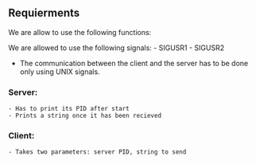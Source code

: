 ## Requierments
We are allow to use the following functions:

We are allowed to use the following signals:
	- SIGUSR1
	- SIGUSR2

- The communication between the client and the server has to be done only using
UNIX signals.

### Server:
	- Has to print its PID after start
	- Prints a string once it has been recieved

### Client:
	- Takes two parameters: server PID, string to send


